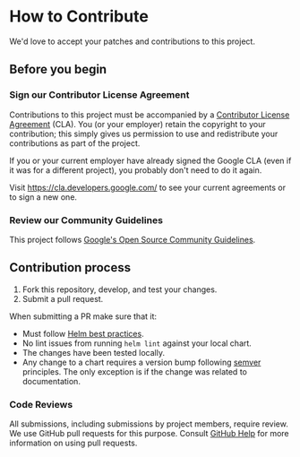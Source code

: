 # How to Contribute

We'd love to accept your patches and contributions to this project.

## Before you begin

### Sign our Contributor License Agreement

Contributions to this project must be accompanied by a
[Contributor License Agreement](https://cla.developers.google.com/about) (CLA).
You (or your employer) retain the copyright to your contribution; this simply
gives us permission to use and redistribute your contributions as part of the
project.

If you or your current employer have already signed the Google CLA (even if it
was for a different project), you probably don't need to do it again.

Visit <https://cla.developers.google.com/> to see your current agreements or to
sign a new one.

### Review our Community Guidelines

This project follows
[Google's Open Source Community Guidelines](https://opensource.google/conduct/).

## Contribution process

1. Fork this repository, develop, and test your changes.
2. Submit a pull request.

When submitting a PR make sure that it:

* Must follow [Helm best practices](https://helm.sh/docs/chart_best_practices/).
* No lint issues from running `helm lint` against your local chart.
* The changes have been tested locally.
* Any change to a chart requires a version bump following [semver](https://semver.org/) principles. The only exception is if the change was related to documentation.

### Code Reviews

All submissions, including submissions by project members, require review. We
use GitHub pull requests for this purpose. Consult
[GitHub Help](https://help.github.com/articles/about-pull-requests/) for more
information on using pull requests.
